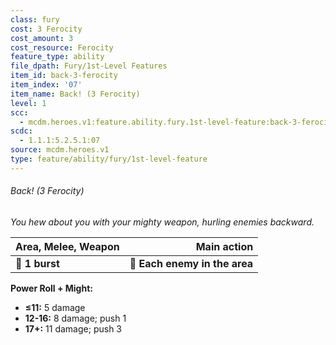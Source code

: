 ```yaml
---
class: fury
cost: 3 Ferocity
cost_amount: 3
cost_resource: Ferocity
feature_type: ability
file_dpath: Fury/1st-Level Features
item_id: back-3-ferocity
item_index: '07'
item_name: Back! (3 Ferocity)
level: 1
scc:
  - mcdm.heroes.v1:feature.ability.fury.1st-level-feature:back-3-ferocity
scdc:
  - 1.1.1:5.2.5.1:07
source: mcdm.heroes.v1
type: feature/ability/fury/1st-level-feature
---
```


###### Back! (3 Ferocity)

*You hew about you with your mighty weapon, hurling enemies backward.*

| **Area, Melee, Weapon** |               **Main action** |
| ----------------------- | ----------------------------: |
| **📏 1 burst**          | **🎯 Each enemy in the area** |

**Power Roll + Might:**

- **≤11:** 5 damage
- **12-16:** 8 damage; push 1
- **17+:** 11 damage; push 3
